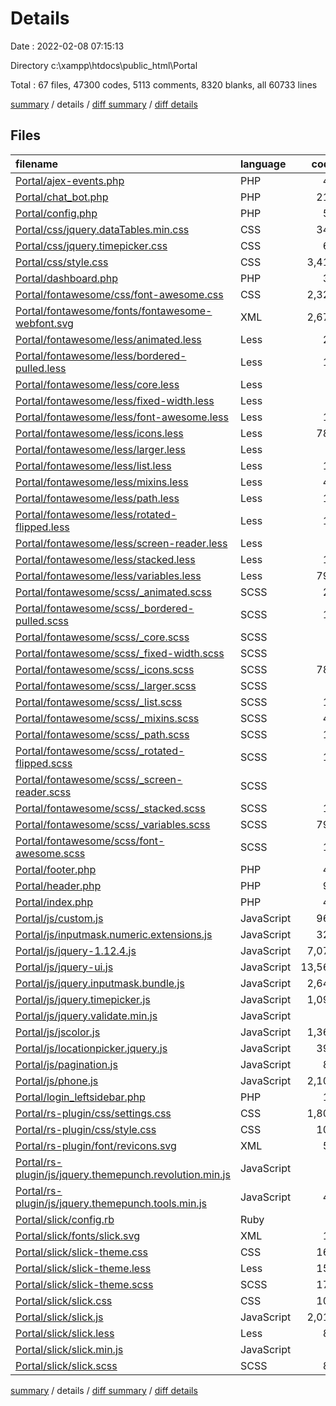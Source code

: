 # Details

Date : 2022-02-08 07:15:13

Directory c:\xampp\htdocs\public_html\Portal

Total : 67 files,  47300 codes, 5113 comments, 8320 blanks, all 60733 lines

[summary](results.md) / details / [diff summary](diff.md) / [diff details](diff-details.md)

## Files
| filename | language | code | comment | blank | total |
| :--- | :--- | ---: | ---: | ---: | ---: |
| [Portal/ajex-events.php](/Portal/ajex-events.php) | PHP | 45 | 0 | 18 | 63 |
| [Portal/chat_bot.php](/Portal/chat_bot.php) | PHP | 210 | 18 | 81 | 309 |
| [Portal/config.php](/Portal/config.php) | PHP | 53 | 6 | 34 | 93 |
| [Portal/css/jquery.dataTables.min.css](/Portal/css/jquery.dataTables.min.css) | CSS | 349 | 123 | 66 | 538 |
| [Portal/css/jquery.timepicker.css](/Portal/css/jquery.timepicker.css) | CSS | 61 | 0 | 12 | 73 |
| [Portal/css/style.css](/Portal/css/style.css) | CSS | 3,410 | 115 | 509 | 4,034 |
| [Portal/dashboard.php](/Portal/dashboard.php) | PHP | 37 | 1 | 12 | 50 |
| [Portal/fontawesome/css/font-awesome.css](/Portal/fontawesome/css/font-awesome.css) | CSS | 2,327 | 10 | 1 | 2,338 |
| [Portal/fontawesome/fonts/fontawesome-webfont.svg](/Portal/fontawesome/fonts/fontawesome-webfont.svg) | XML | 2,671 | 0 | 1 | 2,672 |
| [Portal/fontawesome/less/animated.less](/Portal/fontawesome/less/animated.less) | Less | 28 | 2 | 5 | 35 |
| [Portal/fontawesome/less/bordered-pulled.less](/Portal/fontawesome/less/bordered-pulled.less) | Less | 17 | 3 | 6 | 26 |
| [Portal/fontawesome/less/core.less](/Portal/fontawesome/less/core.less) | Less | 8 | 2 | 3 | 13 |
| [Portal/fontawesome/less/fixed-width.less](/Portal/fontawesome/less/fixed-width.less) | Less | 4 | 2 | 1 | 7 |
| [Portal/fontawesome/less/font-awesome.less](/Portal/fontawesome/less/font-awesome.less) | Less | 13 | 4 | 2 | 19 |
| [Portal/fontawesome/less/icons.less](/Portal/fontawesome/less/icons.less) | Less | 786 | 2 | 2 | 790 |
| [Portal/fontawesome/less/larger.less](/Portal/fontawesome/less/larger.less) | Less | 9 | 3 | 2 | 14 |
| [Portal/fontawesome/less/list.less](/Portal/fontawesome/less/list.less) | Less | 16 | 2 | 2 | 20 |
| [Portal/fontawesome/less/mixins.less](/Portal/fontawesome/less/mixins.less) | Less | 41 | 10 | 10 | 61 |
| [Portal/fontawesome/less/path.less](/Portal/fontawesome/less/path.less) | Less | 11 | 3 | 2 | 16 |
| [Portal/fontawesome/less/rotated-flipped.less](/Portal/fontawesome/less/rotated-flipped.less) | Less | 12 | 4 | 5 | 21 |
| [Portal/fontawesome/less/screen-reader.less](/Portal/fontawesome/less/screen-reader.less) | Less | 2 | 2 | 2 | 6 |
| [Portal/fontawesome/less/stacked.less](/Portal/fontawesome/less/stacked.less) | Less | 17 | 2 | 2 | 21 |
| [Portal/fontawesome/less/variables.less](/Portal/fontawesome/less/variables.less) | Less | 794 | 3 | 4 | 801 |
| [Portal/fontawesome/scss/_animated.scss](/Portal/fontawesome/scss/_animated.scss) | SCSS | 28 | 2 | 5 | 35 |
| [Portal/fontawesome/scss/_bordered-pulled.scss](/Portal/fontawesome/scss/_bordered-pulled.scss) | SCSS | 17 | 3 | 6 | 26 |
| [Portal/fontawesome/scss/_core.scss](/Portal/fontawesome/scss/_core.scss) | SCSS | 8 | 2 | 3 | 13 |
| [Portal/fontawesome/scss/_fixed-width.scss](/Portal/fontawesome/scss/_fixed-width.scss) | SCSS | 4 | 2 | 1 | 7 |
| [Portal/fontawesome/scss/_icons.scss](/Portal/fontawesome/scss/_icons.scss) | SCSS | 786 | 2 | 2 | 790 |
| [Portal/fontawesome/scss/_larger.scss](/Portal/fontawesome/scss/_larger.scss) | SCSS | 9 | 3 | 2 | 14 |
| [Portal/fontawesome/scss/_list.scss](/Portal/fontawesome/scss/_list.scss) | SCSS | 16 | 2 | 2 | 20 |
| [Portal/fontawesome/scss/_mixins.scss](/Portal/fontawesome/scss/_mixins.scss) | SCSS | 41 | 10 | 10 | 61 |
| [Portal/fontawesome/scss/_path.scss](/Portal/fontawesome/scss/_path.scss) | SCSS | 11 | 3 | 2 | 16 |
| [Portal/fontawesome/scss/_rotated-flipped.scss](/Portal/fontawesome/scss/_rotated-flipped.scss) | SCSS | 12 | 4 | 5 | 21 |
| [Portal/fontawesome/scss/_screen-reader.scss](/Portal/fontawesome/scss/_screen-reader.scss) | SCSS | 2 | 2 | 2 | 6 |
| [Portal/fontawesome/scss/_stacked.scss](/Portal/fontawesome/scss/_stacked.scss) | SCSS | 17 | 2 | 2 | 21 |
| [Portal/fontawesome/scss/_variables.scss](/Portal/fontawesome/scss/_variables.scss) | SCSS | 794 | 3 | 4 | 801 |
| [Portal/fontawesome/scss/font-awesome.scss](/Portal/fontawesome/scss/font-awesome.scss) | SCSS | 13 | 4 | 2 | 19 |
| [Portal/footer.php](/Portal/footer.php) | PHP | 41 | 0 | 31 | 72 |
| [Portal/header.php](/Portal/header.php) | PHP | 95 | 0 | 29 | 124 |
| [Portal/index.php](/Portal/index.php) | PHP | 45 | 1 | 23 | 69 |
| [Portal/js/custom.js](/Portal/js/custom.js) | JavaScript | 961 | 186 | 215 | 1,362 |
| [Portal/js/inputmask.numeric.extensions.js](/Portal/js/inputmask.numeric.extensions.js) | JavaScript | 328 | 7 | 4 | 339 |
| [Portal/js/jquery-1.12.4.js](/Portal/js/jquery-1.12.4.js) | JavaScript | 7,078 | 1,857 | 2,074 | 11,009 |
| [Portal/js/jquery-ui.js](/Portal/js/jquery-ui.js) | JavaScript | 13,563 | 2,075 | 3,068 | 18,706 |
| [Portal/js/jquery.inputmask.bundle.js](/Portal/js/jquery.inputmask.bundle.js) | JavaScript | 2,644 | 7 | 32 | 2,683 |
| [Portal/js/jquery.timepicker.js](/Portal/js/jquery.timepicker.js) | JavaScript | 1,098 | 67 | 218 | 1,383 |
| [Portal/js/jquery.validate.min.js](/Portal/js/jquery.validate.min.js) | JavaScript | 1 | 3 | 0 | 4 |
| [Portal/js/jscolor.js](/Portal/js/jscolor.js) | JavaScript | 1,365 | 162 | 329 | 1,856 |
| [Portal/js/locationpicker.jquery.js](/Portal/js/locationpicker.jquery.js) | JavaScript | 395 | 56 | 13 | 464 |
| [Portal/js/pagination.js](/Portal/js/pagination.js) | JavaScript | 80 | 2 | 19 | 101 |
| [Portal/js/phone.js](/Portal/js/phone.js) | JavaScript | 2,103 | 7 | 1 | 2,111 |
| [Portal/login_leftsidebar.php](/Portal/login_leftsidebar.php) | PHP | 12 | 0 | 10 | 22 |
| [Portal/rs-plugin/css/settings.css](/Portal/rs-plugin/css/settings.css) | CSS | 1,808 | 137 | 427 | 2,372 |
| [Portal/rs-plugin/css/style.css](/Portal/rs-plugin/css/style.css) | CSS | 108 | 21 | 33 | 162 |
| [Portal/rs-plugin/font/revicons.svg](/Portal/rs-plugin/font/revicons.svg) | XML | 54 | 0 | 0 | 54 |
| [Portal/rs-plugin/js/jquery.themepunch.revolution.min.js](/Portal/rs-plugin/js/jquery.themepunch.revolution.min.js) | JavaScript | 1 | 6 | 2 | 9 |
| [Portal/rs-plugin/js/jquery.themepunch.tools.min.js](/Portal/rs-plugin/js/jquery.themepunch.tools.min.js) | JavaScript | 40 | 73 | 29 | 142 |
| [Portal/slick/config.rb](/Portal/slick/config.rb) | Ruby | 8 | 0 | 2 | 10 |
| [Portal/slick/fonts/slick.svg](/Portal/slick/fonts/slick.svg) | XML | 13 | 0 | 2 | 15 |
| [Portal/slick/slick-theme.css](/Portal/slick/slick-theme.css) | CSS | 168 | 4 | 31 | 203 |
| [Portal/slick/slick-theme.less](/Portal/slick/slick-theme.less) | Less | 150 | 5 | 14 | 169 |
| [Portal/slick/slick-theme.scss](/Portal/slick/slick-theme.scss) | SCSS | 170 | 9 | 16 | 195 |
| [Portal/slick/slick.css](/Portal/slick/slick.css) | CSS | 101 | 2 | 15 | 118 |
| [Portal/slick/slick.js](/Portal/slick/slick.js) | JavaScript | 2,019 | 47 | 827 | 2,893 |
| [Portal/slick/slick.less](/Portal/slick/slick.less) | Less | 85 | 1 | 13 | 99 |
| [Portal/slick/slick.min.js](/Portal/slick/slick.min.js) | JavaScript | 2 | 16 | 0 | 18 |
| [Portal/slick/slick.scss](/Portal/slick/slick.scss) | SCSS | 85 | 1 | 13 | 99 |

[summary](results.md) / details / [diff summary](diff.md) / [diff details](diff-details.md)